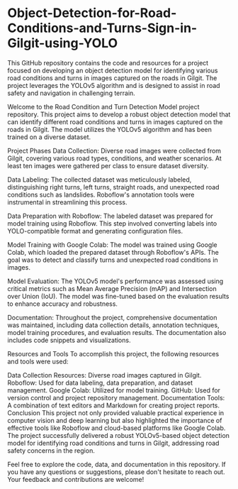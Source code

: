 # Object-Detection-for-Road-Conditions-and-Turns-Sign-in-Gilgit-using-YOLO
This GitHub repository contains the code and resources for a project focused on developing an object detection model for  identifying various road conditions and turns in images
captured on the roads in Gilgit.
The project leverages the YOLOv5  algorithm and is designed to assist in road safety and navigation in challenging terrain.

Welcome to the Road Condition and Turn Detection Model project repository. This project aims to develop a robust object detection model that can identify different road conditions and turns in images captured on the roads in Gilgit. The model utilizes the YOLOv5 algorithm and has been trained on a diverse dataset.

Project Phases
Data Collection: Diverse road images were collected from Gilgit, covering various road types, conditions, and weather scenarios. At least ten images were gathered per class to ensure dataset diversity.

Data Labeling: The collected dataset was meticulously labeled, distinguishing right turns, left turns, straight roads, and unexpected road conditions such as landslides. Roboflow's annotation tools were instrumental in streamlining this process.

Data Preparation with Roboflow: The labeled dataset was prepared for model training using Roboflow. This step involved converting labels into YOLO-compatible format and generating configuration files.

Model Training with Google Colab: The model was trained using Google Colab, which loaded the prepared dataset through Roboflow's APIs. The goal was to detect and classify turns and unexpected road conditions in images.

Model Evaluation: The YOLOv5 model's performance was assessed using critical metrics such as Mean Average Precision (mAP) and Intersection over Union (IoU). The model was fine-tuned based on the evaluation results to enhance accuracy and robustness.

Documentation: Throughout the project, comprehensive documentation was maintained, including data collection details, annotation techniques, model training procedures, and evaluation results. The documentation also includes code snippets and visualizations.

Resources and Tools
To accomplish this project, the following resources and tools were used:

Data Collection Resources: Diverse road images captured in Gilgit.
Roboflow: Used for data labeling, data preparation, and dataset management.
Google Colab: Utilized for model training.
GitHub: Used for version control and project repository management.
Documentation Tools: A combination of text editors and Markdown for creating project reports.
Conclusion
This project not only provided valuable practical experience in computer vision and deep learning but also highlighted the importance of effective tools like Roboflow and cloud-based platforms like Google Colab. The project successfully delivered a robust YOLOv5-based object detection model for identifying road conditions and turns in Gilgit, addressing road safety concerns in the region.

Feel free to explore the code, data, and documentation in this repository. If you have any questions or suggestions, please don't hesitate to reach out. Your feedback and contributions are welcome!
